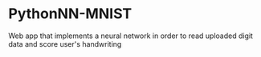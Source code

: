 # PythonNN-MNIST
Web app that implements a neural network in order to read uploaded digit data and score user's handwriting
